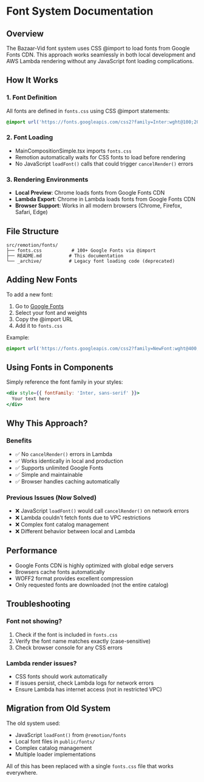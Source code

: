 # Font System Documentation

## Overview
The Bazaar-Vid font system uses CSS @import to load fonts from Google Fonts CDN. This approach works seamlessly in both local development and AWS Lambda rendering without any JavaScript font loading complications.

## How It Works

### 1. Font Definition
All fonts are defined in `fonts.css` using CSS @import statements:
```css
@import url('https://fonts.googleapis.com/css2?family=Inter:wght@100;200;300;400;500;600;700;800;900&display=swap');
```

### 2. Font Loading
- MainCompositionSimple.tsx imports `fonts.css`
- Remotion automatically waits for CSS fonts to load before rendering
- No JavaScript `loadFont()` calls that could trigger `cancelRender()` errors

### 3. Rendering Environments
- **Local Preview**: Chrome loads fonts from Google Fonts CDN
- **Lambda Export**: Chrome in Lambda loads fonts from Google Fonts CDN
- **Browser Support**: Works in all modern browsers (Chrome, Firefox, Safari, Edge)

## File Structure
```
src/remotion/fonts/
├── fonts.css           # 100+ Google Fonts via @import
├── README.md          # This documentation
└── _archive/          # Legacy font loading code (deprecated)
```

## Adding New Fonts

To add a new font:
1. Go to [Google Fonts](https://fonts.google.com)
2. Select your font and weights
3. Copy the @import URL
4. Add it to `fonts.css`

Example:
```css
@import url('https://fonts.googleapis.com/css2?family=NewFont:wght@400;700&display=swap');
```

## Using Fonts in Components

Simply reference the font family in your styles:
```jsx
<div style={{ fontFamily: 'Inter, sans-serif' }}>
  Your text here
</div>
```

## Why This Approach?

### Benefits
- ✅ No `cancelRender()` errors in Lambda
- ✅ Works identically in local and production
- ✅ Supports unlimited Google Fonts
- ✅ Simple and maintainable
- ✅ Browser handles caching automatically

### Previous Issues (Now Solved)
- ❌ JavaScript `loadFont()` would call `cancelRender()` on network errors
- ❌ Lambda couldn't fetch fonts due to VPC restrictions
- ❌ Complex font catalog management
- ❌ Different behavior between local and Lambda

## Performance

- Google Fonts CDN is highly optimized with global edge servers
- Browsers cache fonts automatically
- WOFF2 format provides excellent compression
- Only requested fonts are downloaded (not the entire catalog)

## Troubleshooting

### Font not showing?
1. Check if the font is included in `fonts.css`
2. Verify the font name matches exactly (case-sensitive)
3. Check browser console for any CSS errors

### Lambda render issues?
- CSS fonts should work automatically
- If issues persist, check Lambda logs for network errors
- Ensure Lambda has internet access (not in restricted VPC)

## Migration from Old System

The old system used:
- JavaScript `loadFont()` from `@remotion/fonts`
- Local font files in `public/fonts/`
- Complex catalog management
- Multiple loader implementations

All of this has been replaced with a single `fonts.css` file that works everywhere.
